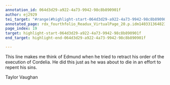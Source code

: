 ```yaml
---
annotation_id: 064d3d29-a922-4a73-9942-98c8b890901f
author: ej2929
tei_target: "#range(#highlight-start-064d3d29-a922-4a73-9942-98c8b890901f, #highlight-end-064d3d29-a922-4a73-9942-98c8b890901f)"
annotated_page: rdx_fourthfolio_Readux_VirtualPage_20.p.idm140331364823984
page_index: 19
target: highlight-start-064d3d29-a922-4a73-9942-98c8b890901f
end_target: highlight-end-064d3d29-a922-4a73-9942-98c8b890901f

---
```

This line makes me think of Edmund when he tried to retract his order of the execution of Cordelia. He did this just as he was about to die in an effort to repent his sins.

Taylor Vaughan 